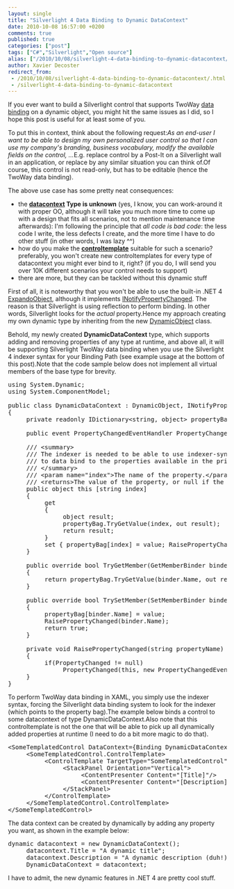 ```yaml
---
layout: single
title: "Silverlight 4 Data Binding to Dynamic DataContext"
date: 2010-10-08 16:57:00 +0200
comments: true
published: true
categories: ["post"]
tags: ["C#","Silverlight","Open source"]
alias: ["/2010/10/08/silverlight-4-data-binding-to-dynamic-datacontext/"]
author: Xavier Decoster
redirect_from:
 - /2010/10/08/silverlight-4-data-binding-to-dynamic-datacontext/.html
 - /silverlight-4-data-binding-to-dynamic-datacontext
---
```

<p>If you ever want to build a Silverlight control that supports TwoWay <a title="data binding in Silverlight (MSDN)" href="http://msdn.microsoft.com/en-us/library/cc278072(VS.95).aspx" target="_blank">data binding</a> on a dynamic object, you might hit the same issues as I did, so I hope this post is useful for at least some of you.</p>

<p>To put this in context, think about the following request:<em>As an end-user I want to be able to design my own personalized user control so that I can use my company's branding, business vocabulary, modify the available fields on the control, ...</em>E.g. replace control by a Post-It on a Silverlight wall in an application, or replace by any similar situation you can think of.Of course, this control is not read-only, but has to be editable (hence the TwoWay data binding).</p>

<p>The above use case has some pretty neat consequences:</p>

<ul>
<li>the <strong><a title="FrameworkElement.DataContextProperty" href="http://msdn.microsoft.com/en-us/library/system.windows.frameworkelement.datacontext(VS.95).aspx" target="_blank">datacontext</a> Type is unknown</strong> (yes, I know, you can work-around it with proper OO, although it will take you much more time to come up with a design that fits all scenarios, not to mention maintenance time afterwards): I'm following the principle that <em>all code is bad code</em>: the less code I write, the less defects I create, and the more time I have to do other stuff (in other words, I was lazy ^^)</li>
<li>how do you make the <strong><a title="System.Windows.Controls.ControlTemplate" href="http://msdn.microsoft.com/en-us/library/system.windows.controls.controltemplate(VS.95).aspx" target="_blank">controltemplate</a></strong> suitable for such a scenario? preferably, you won't create new controltemplates for every type of datacontext you might ever bind to it, right? (if you do, I will send you over 10K different scenarios your control needs to support)</li>
<li>there are more, but they can be tackled without this dynamic stuff</li>
</ul>

<p>First of all, it is noteworthy that you won't be able to use the built-in .NET 4 <a title="System.Dynamic.ExpandoObject" href="http://msdn.microsoft.com/en-us/library/system.dynamic.expandoobject.aspx" target="_blank">ExpandoObject</a>, although it implements <a title="System.ComponentModel.INotifyPropertyChanged" href="http://msdn.microsoft.com/en-us/library/system.componentmodel.inotifypropertychanged(VS.95).aspx" target="_blank">INotifyPropertyChanged</a>. The reason is that Silverlight is using reflection to perform binding. In other words, Silverlight looks for the <em>actual</em> property.Hence my approach creating my own dynamic type by inheriting from the new <a href="http://msdn.microsoft.com/en-us/library/system.dynamic.dynamicobject(VS.95).aspx" target="_blank">DynamicObject</a> class.</p>

<p>Behold, my newly created <strong>DynamicDataContext</strong> type, which supports adding and removing properties of any type at runtime, and above all, it will be supporting Silverlight TwoWay data binding when you use the Silverlight 4 indexer syntax for your Binding Path (see example usage at the bottom of this post).Note that the code sample below does not implement all virtual members of the base type for brevity.</p>

<pre class="brush: csharp;">using System.Dynamic;
using System.ComponentModel;

public class DynamicDataContext : DynamicObject, INotifyPropertyChanged
{
     private readonly IDictionary&lt;string, object&gt; propertyBag = new Dictionary&lt;string, object&gt;();

     public event PropertyChangedEventHandler PropertyChanged;

     /// &lt;summary&gt;
     /// The indexer is needed to be able to use indexer-syntax in XAML
     /// to data bind to the properties available in the private property bag.
     /// &lt;/summary&gt;
     /// &lt;param name="index"&gt;The name of the property.&lt;/param&gt;
     /// &lt;returns&gt;The value of the property, or null if the property doesn't exist.&lt;/returns&gt;
     public object this [string index]
     {
          get
          {
               object result;
               propertyBag.TryGetValue(index, out result);
               return result;
          }
          set { propertyBag[index] = value; RaisePropertyChanged(index); }
     }

     public override bool TryGetMember(GetMemberBinder binder, out object result)
     {
          return propertyBag.TryGetValue(binder.Name, out result);
     }

     public override bool TrySetMember(SetMemberBinder binder, object value)
     {
          propertyBag[binder.Name] = value;
          RaisePropertyChanged(binder.Name);
          return true;
     }

     private void RaisePropertyChanged(string propertyName)
     {
          if(PropertyChanged != null)
               PropertyChanged(this, new PropertyChangedEventArgs(propertyName));
     }
}
</pre>

<p>To perform TwoWay data binding in XAML, you simply use the indexer syntax, forcing the Silverlight data binding system to look for the indexer (which points to the property bag).The example below binds a control to some datacontext of type DynamicDataContext.Also note that this controltemplate is not the one that will be able to pick up all dynamically added properties at runtime (I need to do a bit more magic to do that).</p>

<pre class="brush: xml;">&lt;SomeTemplatedControl DataContext={Binding DynamicDataContext}&gt;
     &lt;SomeTemplatedControl.ControlTemplate&gt;
          &lt;ControlTemplate TargetType="SomeTemplatedControl"&gt;
               &lt;StackPanel Orientation="Vertical"&gt;
                    &lt;ContentPresenter Content="[Title]"/&gt;
                    &lt;ContentPresenter Content="[Description]"/&gt;
               &lt;/StackPanel&gt;
          &lt;/ControlTemplate&gt;
     &lt;/SomeTemplatedControl.ControlTemplate&gt;
&lt;/SomeTemplatedControl&gt;
</pre>

<p>The data context can be created by dynamically by adding any property you want, as shown in the example below:</p>

<pre class="brush: csharp;">dynamic datacontext = new DynamicDataContext();
     datacontext.Title = "A dynamic title";
     datacontext.Description = "A dynamic description (duh!)";
     DynamicDataContext = datacontext;
</pre>

<p>I have to admit, the new dynamic features in .NET 4 are pretty cool stuff.</p>
